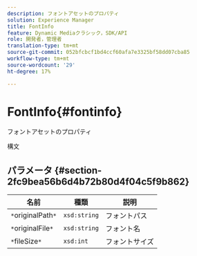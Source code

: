 ```yaml
---
description: フォントアセットのプロパティ
solution: Experience Manager
title: FontInfo
feature: Dynamic Mediaクラシック，SDK/API
role: 開発者，管理者
translation-type: tm+mt
source-git-commit: 052bfcbcf1bd4ccf60afa7e3325bf58dd07cba85
workflow-type: tm+mt
source-wordcount: '29'
ht-degree: 17%

---
```



# FontInfo{#fontinfo}

フォントアセットのプロパティ

構文

## パラメータ {#section-2fc9bea56b6d4b72b80d4f04c5f9b862}

| 名前 | 種類 | 説明 |
|---|---|---|
| `*`originalPath`*` | `xsd:string` | フォントパス |
| `*`originalFile`*` | `xsd:string` | フォント名 |
| `*`fileSize`*` | `xsd:int` | フォントサイズ |


